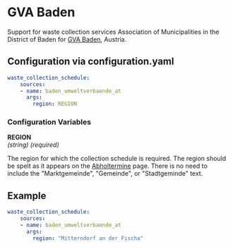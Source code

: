 # GVA Baden

Support for waste collection services Association of Municipalities in the District of Baden for [GVA Baden](https://baden.umweltverbaende.at), Austria.

## Configuration via configuration.yaml

```yaml
waste_collection_schedule:
    sources:
    - name: baden_umweltverbaende_at
      args:
        region: REGION

```

### Configuration Variables

**REGION**  
*(string) (required)*

The region for which the collection schedule is required. The region should be spelt as it appears on the [Abholtermine](https://baden.umweltverbaende.at/?kat=32) page. There is no need to include the "Marktgemeinde", "Gemeinde", or "Stadtgeminde" text.


## Example

```yaml
waste_collection_schedule:
    sources:
    - name: baden_umweltverbaende_at
      args:
        region: "Mitterndorf an der Fischa"